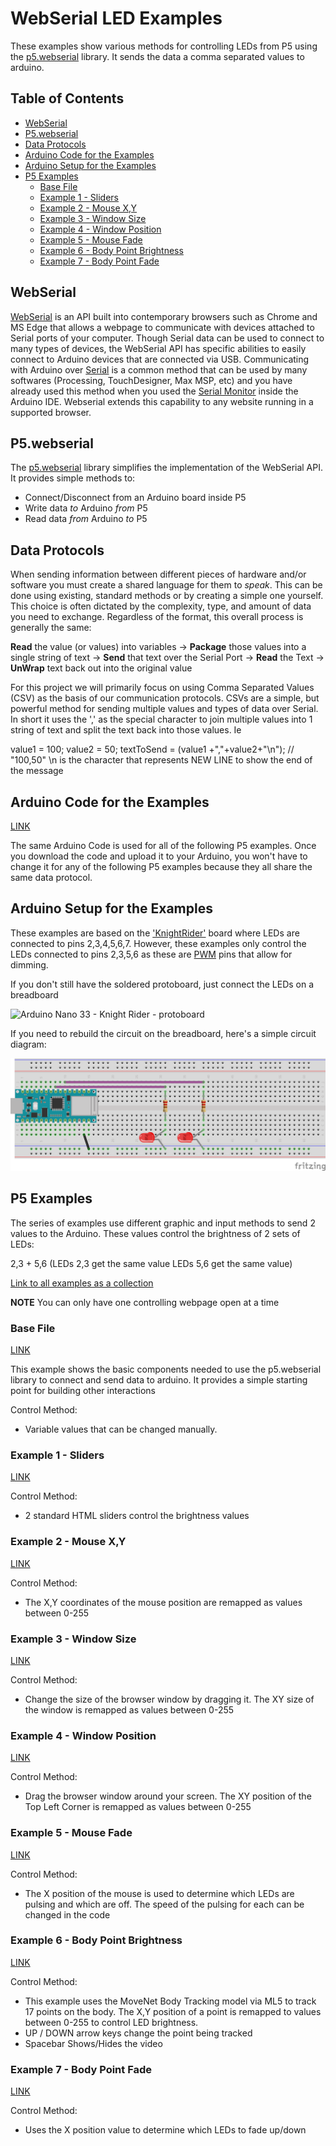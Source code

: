 # WebSerial LED Examples
These examples show various methods for controlling LEDs from P5 using the [p5.webserial](https://github.com/gohai/p5.webserial) library. It sends the data a comma separated values to arduino.


## Table of Contents
- [WebSerial](#webserial)
- [P5.webserial](#p5-webserial)
- [Data Protocols](#data-protocols)
- [Arduino Code for the Examples](#arduino-code-for-the-examples)
- [Arduino Setup for the Examples](#arduino-setup-for-the-examples)
- [P5 Examples](#p5-examples)
  - [Base File](#base-file)
  - [Example 1 - Sliders](#example-1---sliders)
  - [Example 2 - Mouse X,Y](#example-2---mouse-xy)
  - [Example 3 - Window Size](#example-3---window-size)
  - [Example 4 - Window Position](#example-4---window-position)
  - [Example 5 - Mouse Fade](#example-5---mouse-fade)
  - [Example 6 - Body Point Brightness](#example-6---body-point-brightness)
  - [Example 7 - Body Point Fade](#example-7---body-point-fade)

## WebSerial

[WebSerial](https://developer.mozilla.org/en-US/docs/Web/API/Web_Serial_API) is an API built into contemporary browsers such as Chrome and MS Edge that allows a webpage to communicate with devices attached to Serial ports of your computer. Though Serial data can be used to connect to many types of devices, the WebSerial API has specific abilities to easily connect to Arduino devices that are connected via USB. Communicating with Arduino over [Serial](https://www.arduino.cc/reference/tr/language/functions/communication/serial/) is a common method that can be used by many softwares (Processing, TouchDesigner, Max MSP, etc) and you have already used this method when you used the [Serial Monitor](https://docs.arduino.cc/software/ide-v2/tutorials/ide-v2-serial-monitor/) inside the Arduino IDE. Webserial extends this capability to any website running in a supported browser.

## P5.webserial

The [p5.webserial](https://github.com/gohai/p5.webserial) library simplifies the implementation of the WebSerial API. It provides simple methods to:

* Connect/Disconnect from an Arduino board inside P5
* Write data *to* Arduino *from* P5
* Read data *from* Arduino *to* P5

## Data Protocols

When sending information between different pieces of hardware and/or software you must create a shared language for them to *speak*. This can be done using existing, standard methods or by creating a simple one yourself. This choice is often dictated by the complexity, type, and amount of data you need to exchange. Regardless of the format, this overall process is generally the same:

**Read** the value (or values) into variables -> **Package** those values into a single string of text -> **Send** that text over the Serial Port -> **Read** the Text -> **UnWrap** text back out into the original value

For this project we will primarily focus on using Comma Separated Values (CSV) as the basis of our communication protocols. CSVs are a simple, but powerful method for sending multiple values and types of data over Serial. In short it uses the ',' as the special character to join multiple values into 1 string of text and split the text back into those values. Ie

value1 = 100;
value2 = 50;
textToSend = (value1 +","+value2+"\n"); // "100,50"  \n is the character that represents NEW LINE to show the end of the message

## Arduino Code for the Examples

[LINK](https://github.com/DigitalFuturesOCADU/CC2024/blob/main/experiment3/examples/example1_controlLEDs/arduino/serial_read2Vals_LEDbrightness/serial_read2Vals_LEDbrightness.ino)

The same Arduino Code is used for all of the following P5 examples. Once you download the code and upload it to your Arduino, you won't have to change it for any of the following P5 examples because they all share the same data protocol.

## Arduino Setup for the Examples

These examples are based on the ['KnightRider'](https://canvascloud.ocadu.ca/courses/9968/discussion_topics/171746) board where LEDs are connected to pins 2,3,4,5,6,7. However, these examples only control the LEDs connected to pins 2,3,5,6 as these are [PWM](https://support.arduino.cc/hc/en-us/articles/9350537961500-Use-PWM-output-with-Arduino) pins that allow for dimming.

If you don't still have the soldered protoboard, just connect the LEDs on a breadboard

![Arduino Nano 33 - Knight Rider - protoboard](/images/Arduino-Nano-33-Knight-Rider-protoboard.GIF)

If you need to rebuild the circuit on the breadboard, here's a simple circuit diagram:

![ArduinoNano33IoT-KnightRider-bb-2LEDs](/images/ArduinoNano33IoT-KnightRider-bb-2LEDs_bb.png)

## P5 Examples

The series of examples use different graphic and input methods to send 2 values to the Arduino. These values control the brightness of 2 sets of LEDs:

2,3 + 5,6 (LEDs 2,3 get the same value LEDs 5,6 get the same value)

[Link to all examples as a collection](https://editor.p5js.org/npuckett/collections/T5352XtXk)

**NOTE** You can only have one controlling webpage open at a time

### Base File

[LINK](https://editor.p5js.org/npuckett/sketches/pvEgEi0vw)

This example shows the basic components needed to use the p5.webserial library to connect and send data to arduino. It provides a simple starting point for building other interactions

Control Method:
* Variable values that can be changed manually.

### Example 1 - Sliders

[LINK](https://editor.p5js.org/npuckett/full/yKyYthVq4)

Control Method:
* 2 standard HTML sliders control the brightness values

### Example 2 - Mouse X,Y

[LINK](https://editor.p5js.org/npuckett/full/woaGEUPgU)

Control Method:
* The X,Y coordinates of the mouse position are remapped as values between 0-255

### Example 3 - Window Size

[LINK](https://editor.p5js.org/npuckett/full/uoz2Zjz_v)

Control Method:
* Change the size of the browser window by dragging it. The XY size of the window is remapped as values between 0-255

### Example 4 - Window Position

[LINK](https://editor.p5js.org/npuckett/full/atzQFQEWW)

Control Method:
* Drag the browser window around your screen. The XY position of the Top Left Corner is remapped as values between 0-255

### Example 5 - Mouse Fade

[LINK](https://editor.p5js.org/npuckett/full/Ro6MIw50N)

Control Method:
* The X position of the mouse is used to determine which LEDs are pulsing and which are off. The speed of the pulsing for each can be changed in the code

### Example 6 - Body Point Brightness

[LINK](https://editor.p5js.org/npuckett/full/Hqd9OGSg-)

Control Method:
* This example uses the MoveNet Body Tracking model via ML5 to track 17 points on the body. The X,Y position of a point is remapped to values between 0-255 to control LED brightness.
* UP / DOWN arrow keys change the point being tracked
* Spacebar Shows/Hides the video

### Example 7 - Body Point Fade

[LINK](https://editor.p5js.org/npuckett/full/u67VBvkzn)

Control Method:
* Uses the X position value to determine which LEDs to fade up/down